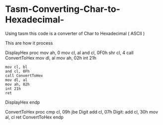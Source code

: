 # Tasm-Converting-Char-to-Hexadecimal-
Using tasm this code is a converter of Char to Hexadecimal ( ASCII )

This are how it process

DisplayHex proc
    mov ah, 0
    mov cl, al
    and cl, 0F0h
    shr cl, 4
    call ConvertToHex
    mov dl, al
    mov ah, 02h
    int 21h
	
    mov cl, bl
    and cl, 0Fh
    call ConvertToHex
    mov dl, al
    mov ah, 02h
    int 21h
    ret
DisplayHex endp

ConvertToHex proc
    cmp cl, 09h
    jbe Digit
    add cl, 07h
Digit:
    add cl, 30h
    mov al, cl
    ret
ConvertToHex endp








